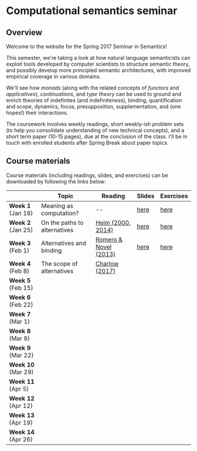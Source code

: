 # Computational semantics seminar

## Overview

Welcome to the website for the Spring 2017 Seminar in Semantics!

This semester, we're taking a look at how natural language semanticists can
exploit tools developed by computer scientists to structure semantic theory,
and possibly develop more principled semantic architectures, with improved
empirical coverage in various domains.

We'll see how *monads* (along with the related concepts of *functors* and
*applicatives*), *continuations*, and *type theory* can be used to ground and
enrich theories of indefinites (and indefiniteness), binding, quantification
and scope, dynamics, focus, presupposition, supplementation, and (one hopes!)
their interactions.

The coursework involves weekly readings, short weekly-ish problem sets (to
help you consolidate understanding of new technical concepts), and a short term
paper (10-15 pages), due at the conclusion of the class. I'll be in touch with
enrolled students after Spring Break about paper topics.

## Course materials

Course materials (including readings, slides, and exercises) can be downloaded
by following the links below:

|                      | Topic                        | Reading                                                         | Slides                                                                 | Exercises                                                                 |
|----------------------|------------------------------|-----------------------------------------------------------------|------------------------------------------------------------------------|---------------------------------------------------------------------------|
| **Week 1** (Jan 18)  | Meaning as computation?      | --                                                              | [here](https://github.com/schar/comp-sem/blob/master/slides/week1.pdf) | [here](https://github.com/schar/comp-sem/blob/master/exercises/week1.md) |
| **Week 2** (Jan 25)  | On the paths to alternatives | [Heim (2000, 2014)](http://passdropit.com/heimquestions)        | [here](https://github.com/schar/comp-sem/blob/master/slides/week2.pdf) | [here](https://github.com/schar/comp-sem/blob/master/exercises/week2.md)  |
| **Week 3** (Feb 1)   | Alternatives and binding     | [Romero & Novel (2013)](http://www.passdropit.com/romeronovel) | [here](https://github.com/schar/comp-sem/blob/master/slides/week3.pdf) | [here](https://github.com/schar/comp-sem/blob/master/exercises/week3.md)  |
| **Week 4** (Feb 8)   | The scope of alternatives    | [Charlow (2017)](http://ling.auf.net/lingbuzz/003302)           |                                                                        |                                                                           |
| **Week 5** (Feb 15)  |                              |                                                                 |                                                                        |                                                                           |
| **Week 6** (Feb 22)  |                              |                                                                 |                                                                        |                                                                           |
| **Week 7** (Mar 1)   |                              |                                                                 |                                                                        |                                                                           |
| **Week 8** (Mar 8)   |                              |                                                                 |                                                                        |                                                                           |
| **Week 9** (Mar 22)  |                              |                                                                 |                                                                        |                                                                           |
| **Week 10** (Mar 29) |                              |                                                                 |                                                                        |                                                                           |
| **Week 11** (Apr 5)  |                              |                                                                 |                                                                        |                                                                           |
| **Week 12** (Apr 12) |                              |                                                                 |                                                                        |                                                                           |
| **Week 13** (Apr 19) |                              |                                                                 |                                                                        |                                                                           |
| **Week 14** (Apr 26) |                              |                                                                 |                                                                        |                                                                           |
